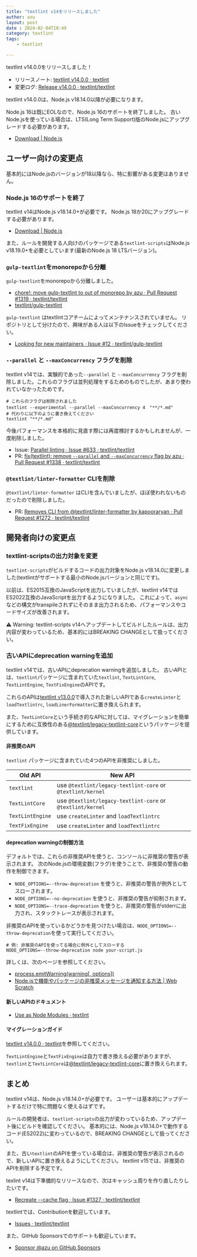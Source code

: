 ```yaml
---
title: "textlint v14をリリースしました"
author: azu
layout: post
date : 2024-02-04T10:49
category: textlint
tags:
    - textlint

---
```


textlint v14.0.0をリリースしました！

- リリースノート: [textlint v14.0.0 · textlint](https://textlint.github.io/blog/2024/02/03/textlint-14)
- 変更ログ: [Release v14.0.0 · textlint/textlint](https://github.com/textlint/textlint/releases/tag/v14.0.0)

textlint v14.0.0は、Node.js v18.14.0以降が必要になります。

Node.js 16は既にEOLなので、Node.js 16のサポートを終了しました。
古いNode.jsを使っている場合は、LTS(Long Term Support)版のNode.jsにアップグレードする必要があります。

- [Download | Node.js](https://nodejs.org/en/download/)

## ユーザー向けの変更点

基本的にはNode.jsのバージョンが18以降なら、特に影響がある変更はありません。

### Node.js 16のサポートを終了

textlint v14はNode.js v18.14.0+が必要です。
Node.js 18か20にアップグレードする必要があります。

- [Download | Node.js](https://nodejs.org/en/download/)

また、ルールを開発する人向けのパッケージである`textlint-scripts`はNode.js v18.19.0+を必要としています(最新のNode.js 18 LTSバージョン)。

### `gulp-textlint`をmonorepoから分離

`gulp-textlint`をmonorepoから分離しました。

- [chore!: move gulp-textlint to out of monorepo by azu · Pull Request #1319 · textlint/textlint](https://github.com/textlint/textlint/pull/1319)
- [textlint/gulp-textlint](https://github.com/textlint/gulp-textlint)

`gulp-textlint` はtextlintコアチームによってメンテナンスされていません。
リポジトリとして分けたので、興味がある人は以下のIssueをチェックしてください。

- [Looking for new maintainers · Issue #12 · textlint/gulp-textlint](https://github.com/textlint/gulp-textlint/issues/12)

### `--parallel` と `--maxConcurrency` フラグを削除

textlint v14では、実験的であった`--parallel` と `--maxConcurrency` フラグを削除しました。これらのフラグは並列処理をするためのものでしたが、あまり使われていなかったためです。

```shell
# これらのフラグは削除されました
textlint --experimental --parallel --maxConcurrency 4　"**/*.md"
# 代わりに以下のように書き換えてください
textlint "**/*.md"
```

今後パフォーマンスを本格的に見直す際には再度検討するかもしれませんが、一度削除しました。

- Issue: [Parallel linting · Issue #633 · textlint/textlint](https://github.com/textlint/textlint/issues/633)
- PR: [fix(textlint): remove `--parallel` and `--maxConcurrency` flag by azu · Pull Request #1338 · textlint/textlint](https://github.com/textlint/textlint/pull/1338)

### `@textlint/linter-formatter` CLIを削除

`@textlint/linter-formatter` はCLIを含んでいましたが、ほぼ使われないものだったので削除しました。

- PR: [Removes CLI from @textlint/linter-formatter by kapooraryan · Pull Request #1272 · textlint/textlint](https://github.com/textlint/textlint/pull/1272)

## 開発者向けの変更点

### textlint-scriptsの出力対象を変更

`textlint-scripts`がビルドするコードの出力対象をNode.js v18.14.0に変更しました(textlintがサポートする最小のNode.jsバージョンと同じです)。

以前は、ES2015互換のJavaScriptを出力していましたが、textlint v14ではES2022互換のJavaScriptを出力するようになりました。
これによって、`async`などの構文がtranspileされずにそのまま出力されるため、パフォーマンスやコードサイズが改善されます。

⚠️ Warning: textlint-scripts v14へアップデートしてビルドしたルールは、出力内容が変わっているため、基本的にはBREAKING CHANGEとして扱ってください。

### 古いAPIにdeprecation warningを追加

textlint v14では、古いAPIにdeprecation warningを追加しました。
古いAPIとは、`textlint`パッケージに含まれていた`textlint`, `TextLintCore`, `TextLintEngine`, `TextFixEngine`のAPIです。

これらのAPIは[textlint v13.0.0](https://efcl.info/2023/01/27/textlint-v13/)で導入された新しいAPIである`createLinter`と`loadTextlintrc`, `loadLinerFormatter`に置き換えられます。

また、`TextLintCore`という手続き的なAPIに対しては、マイグレーションを簡単にするために互換性のある[@textlint/legacy-textlint-core](https://github.com/textlint/textlint/blob/master/packages/%40textlint/legacy-textlint-core/README.md)というパッケージを提供しています。

#### 非推奨のAPI

`textlint` パッケージに含まれていた4つのAPIを非推奨にしました。

| Old API | New API |
| --- | ----------- |
| `textlint` | use `@textlint/legacy-textlint-core` or `@textlint/kernel` |
| `TextLintCore` | use `@textlint/legacy-textlint-core` or `@textlint/kernel` |
| `TextLintEngine` | use `createLinter` and `loadTextlintrc` |
| `TextFixEngine` | use `createLinter` and `loadTextlintrc` |

#### deprecation warningの制御方法

デフォルトでは、これらの非推奨APIを使うと、コンソールに非推奨の警告が表示されます。
次のNode.jsの環境変数(フラグ)を使うことで、非推奨の警告の動作を制御できます。

- `NODE_OPTIONS=--throw-deprecation` を使うと、非推奨の警告が例外としてスローされます。
- `NODE_OPTIONS=--no-deprecation` を使うと、非推奨の警告が抑制されます。
- `NODE_OPTIONS=--trace-deprecation` を使うと、非推奨の警告がstderrに出力され、スタックトレースが表示されます。

非推奨のAPIを使っているかどうかを見つけたい場合は、`NODE_OPTIONS=--throw-deprecation`を使って実行してください。

```shell
# 例: 非推奨のAPIを使ってる場合に例外としてスローする
NODE_OPTIONS=--throw-deprecation node your-script.js
```

詳しくは、次のページを参照してください。

- [process.emitWarning(warning[, options])](https://nodejs.org/api/process.html#processemitwarningwarning-options)
- [Node.jsで機能やパッケージの非推奨メッセージを通知する方法 | Web Scratch](https://efcl.info/2024/02/04/emitwarning/)

#### 新しいAPIのドキュメント

- [Use as Node Modules · textlint](https://textlint.github.io/docs/use-as-modules.html)

#### マイグレーションガイド

[textlint v14.0.0 · textlint](https://textlint.github.io/blog/2024/02/03/textlint-14#add-deprecation-warning-to-old-apis)を参照してください。

`TextLintEngine`と`TextFixEngine`は自力で書き換える必要がありますが、`textlint`と`TextLintCore`は[@textlint/legacy-textlint-core](https://github.com/textlint/textlint/blob/master/packages/%40textlint/legacy-textlint-core/README.md)に置き換えられます。

## まとめ

textlint v14は、Node.js v18.14.0+が必要です。
ユーザーは基本的にアップデートするだけで特に問題なく使えるはずです。

ルールの開発者は、`textlint-scripts`の出力が変わっているため、アップデート後にビルドを確認してください。
基本的には、Node.js v18.14.0+で動作するコード(ES2022)に変わっているので、BREAKING CHANGEとして扱ってください。

また、古い`textlint`のAPIを使っている場合は、非推奨の警告が表示されるので、新しいAPIに置き換えるようにしてください。
textlint v15では、非推奨のAPIを削除する予定です。

texlint v14は下準備的なリリースなので、次はキャッシュ周りを作り直したりしたいです。

- [Recreate --cache flag · Issue #1327 · textlint/textlint](https://github.com/textlint/textlint/issues/1327)

textlintでは、Contributionを歓迎しています。

- [Issues · textlint/textlint](https://github.com/textlint/textlint/issues)

また、GitHub Sponsorsでのサポートも歓迎しています。

- [Sponsor @azu on GitHub Sponsors](https://github.com/sponsors/azu)